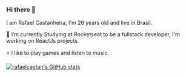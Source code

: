 ### Hi there 👋

I am Rafael Castanheira, I'm 26 years old and live in Brasil.

🌱 I’m currently Studying at Rocketseat to be a fullstack developer, I'm working on ReactJs projects.

⚡ I like to play games and listen to music.

[![rafaelcastan's GitHub stats](https://github-readme-stats.vercel.app/api?username=rafaelcastan&hide=contribs,prs,issues)](https://github.com/anuraghazra/github-readme-stats)
<!--
**rafaelcastan/rafaelcastan** is a ✨ _special_ ✨ repository because its `README.md` (this file) appears on your GitHub profile.

Here are some ideas to get you started:

- 🔭 I’m currently working on ...
- 🌱 I’m currently learning ...
- 👯 I’m looking to collaborate on ...
- 🤔 I’m looking for help with ...
- 💬 Ask me about ...
- 📫 How to reach me: ...
- 😄 Pronouns: ...
- ⚡ Fun fact: ...
-->
